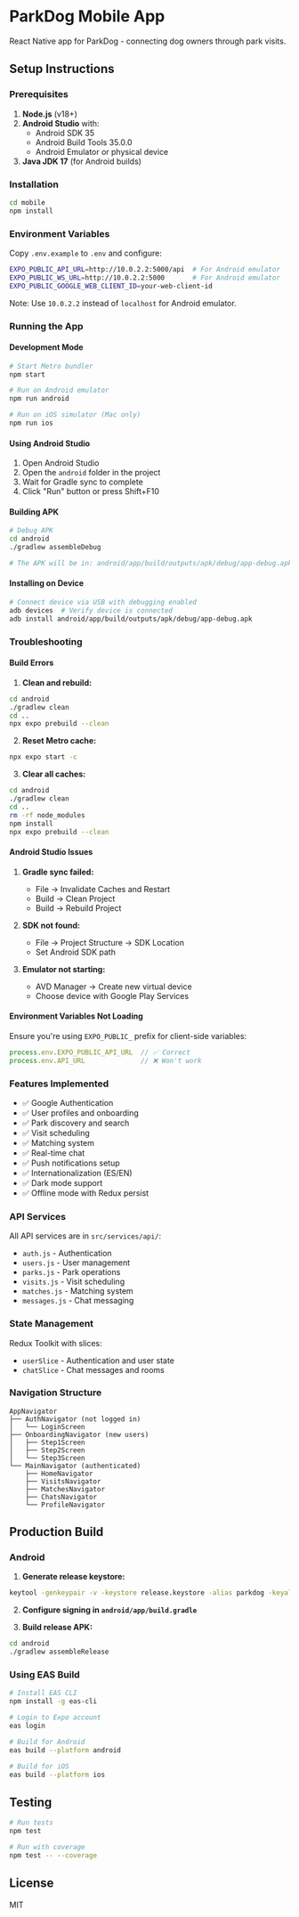# ParkDog Mobile App

React Native app for ParkDog - connecting dog owners through park visits.

## Setup Instructions

### Prerequisites

1. **Node.js** (v18+)
2. **Android Studio** with:
   - Android SDK 35
   - Android Build Tools 35.0.0
   - Android Emulator or physical device
3. **Java JDK 17** (for Android builds)

### Installation

```bash
cd mobile
npm install
```

### Environment Variables

Copy `.env.example` to `.env` and configure:

```bash
EXPO_PUBLIC_API_URL=http://10.0.2.2:5000/api  # For Android emulator
EXPO_PUBLIC_WS_URL=http://10.0.2.2:5000       # For Android emulator
EXPO_PUBLIC_GOOGLE_WEB_CLIENT_ID=your-web-client-id
```

Note: Use `10.0.2.2` instead of `localhost` for Android emulator.

### Running the App

#### Development Mode

```bash
# Start Metro bundler
npm start

# Run on Android emulator
npm run android

# Run on iOS simulator (Mac only)
npm run ios
```

#### Using Android Studio

1. Open Android Studio
2. Open the `android` folder in the project
3. Wait for Gradle sync to complete
4. Click "Run" button or press Shift+F10

#### Building APK

```bash
# Debug APK
cd android
./gradlew assembleDebug

# The APK will be in: android/app/build/outputs/apk/debug/app-debug.apk
```

#### Installing on Device

```bash
# Connect device via USB with debugging enabled
adb devices  # Verify device is connected
adb install android/app/build/outputs/apk/debug/app-debug.apk
```

### Troubleshooting

#### Build Errors

1. **Clean and rebuild:**
```bash
cd android
./gradlew clean
cd ..
npx expo prebuild --clean
```

2. **Reset Metro cache:**
```bash
npx expo start -c
```

3. **Clear all caches:**
```bash
cd android
./gradlew clean
cd ..
rm -rf node_modules
npm install
npx expo prebuild --clean
```

#### Android Studio Issues

1. **Gradle sync failed:**
   - File → Invalidate Caches and Restart
   - Build → Clean Project
   - Build → Rebuild Project

2. **SDK not found:**
   - File → Project Structure → SDK Location
   - Set Android SDK path

3. **Emulator not starting:**
   - AVD Manager → Create new virtual device
   - Choose device with Google Play Services

#### Environment Variables Not Loading

Ensure you're using `EXPO_PUBLIC_` prefix for client-side variables:
```javascript
process.env.EXPO_PUBLIC_API_URL  // ✅ Correct
process.env.API_URL              // ❌ Won't work
```

### Features Implemented

- ✅ Google Authentication
- ✅ User profiles and onboarding
- ✅ Park discovery and search
- ✅ Visit scheduling
- ✅ Matching system
- ✅ Real-time chat
- ✅ Push notifications setup
- ✅ Internationalization (ES/EN)
- ✅ Dark mode support
- ✅ Offline mode with Redux persist

### API Services

All API services are in `src/services/api/`:
- `auth.js` - Authentication
- `users.js` - User management
- `parks.js` - Park operations
- `visits.js` - Visit scheduling
- `matches.js` - Matching system
- `messages.js` - Chat messaging

### State Management

Redux Toolkit with slices:
- `userSlice` - Authentication and user state
- `chatSlice` - Chat messages and rooms

### Navigation Structure

```
AppNavigator
├── AuthNavigator (not logged in)
│   └── LoginScreen
├── OnboardingNavigator (new users)
│   ├── Step1Screen
│   ├── Step2Screen
│   └── Step3Screen
└── MainNavigator (authenticated)
    ├── HomeNavigator
    ├── VisitsNavigator
    ├── MatchesNavigator
    ├── ChatsNavigator
    └── ProfileNavigator
```

## Production Build

### Android

1. **Generate release keystore:**
```bash
keytool -genkeypair -v -keystore release.keystore -alias parkdog -keyalg RSA -keysize 2048 -validity 10000
```

2. **Configure signing in `android/app/build.gradle`**

3. **Build release APK:**
```bash
cd android
./gradlew assembleRelease
```

### Using EAS Build

```bash
# Install EAS CLI
npm install -g eas-cli

# Login to Expo account
eas login

# Build for Android
eas build --platform android

# Build for iOS
eas build --platform ios
```

## Testing

```bash
# Run tests
npm test

# Run with coverage
npm test -- --coverage
```

## License

MIT